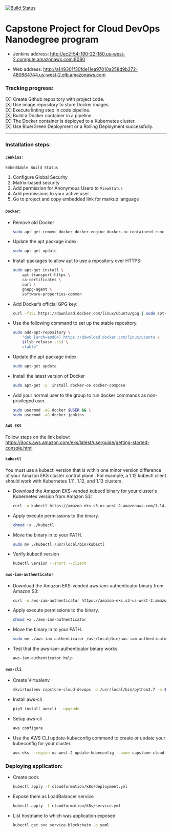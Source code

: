 [![Build Status](http://ec2-54-190-22-180.us-west-2.compute.amazonaws.com:8080/buildStatus/icon?job=capstone-cloud-devops%2Fmaster)](http://ec2-35-166-30-226.us-west-2.compute.amazonaws.com:8080/job/capstone-cloud-devops/job/master/)
# Capstone Project for Cloud DevOps Nanodegree program

- Jenkins address:
http://ec2-54-190-22-180.us-west-2.compute.amazonaws.com:8080

- Web address:
http://a149301f30fde11ea97010a258d9b272-480964744.us-west-2.elb.amazonaws.com

### Tracking progress: <br>
[X] Create Github repository with project code. <br>
[X] Use image repository to store Docker images. <br>
[X] Execute linting step in code pipeline. <br>
[X] Build a Docker container in a pipeline. <br>
[X] The Docker container is deployed to a Kubernetes cluster. <br>
[X] Use Blue/Green Deployment or a Rolling Deployment successfully. <br>

---

### Installation steps:

#### `Jenkins`:
`Embeddable Build Status`
1. Configure Global Security
2. Matrix-based security
3. Add permission for Anonymous Users to `ViewStatus`
4. Add permissions to your active user
5. Go to project and copy embedded link for markup language


#### `Docker`:

- Remove old Docker
    ```bash
    sudo apt-get remove docker docker-engine docker.io containerd runc
    ```
- Update the apt package index:
    ```bash
    sudo apt-get update
    ```
- Install packages to allow apt to use a repository over HTTPS:
    ```bash
    sudo apt-get install \
        apt-transport-https \
        ca-certificates \
        curl \
        gnupg-agent \
        software-properties-common
    ```
- Add Docker’s official GPG key:
    ```bash
    curl -fsSL https://download.docker.com/linux/ubuntu/gpg | sudo apt-key add -
    ```
- Use the following command to set up the stable repository.
    ```bash
    sudo add-apt-repository \
        "deb [arch=amd64] https://download.docker.com/linux/ubuntu \
        $(lsb_release -cs) \
        stable"
    ```
- Update the apt package index.
    ```bash
    sudo apt-get update
    ```
- Install the latest version of Docker
    ```bash
    sudo apt-get -y  install docker-ce docker-compose
    ```
- Add your normal user to the group to run docker commands as non-privileged user.
    ```bash
    sudo usermod -aG docker $USER && \
    sudo usermod -aG docker jenkins
    ```

#### `AWS EKS`
Follow steps on the link below:
https://docs.aws.amazon.com/eks/latest/userguide/getting-started-console.html


#### `kubectl`
You must use a kubectl version that is within one minor version difference of your Amazon EKS cluster
control plane . For example, a 1.12 kubectl client should work with Kubernetes 1.11, 1.12, and 1.13
clusters.
- Download the Amazon EKS-vended kubectl binary for your cluster's Kubernetes version from Amazon S3:
    ```bash
    curl -o kubectl https://amazon-eks.s3-us-west-2.amazonaws.com/1.14.6/2019-08-22/bin/linux/amd64/kubectl
    ```
- Apply execute permissions to the binary.
    ```bash
    chmod +x ./kubectl
    ```
- Move the binary in to your PATH.
    ```bash
    sudo mv ./kubectl /usr/local/bin/kubectl
    ```
- Verify kubectl version
    ```bash
    kubectl version --short --client
    ```

#### `aws-iam-authenticator`
- Download the Amazon EKS-vended aws-iam-authenticator binary from Amazon S3:
    ```bash
    curl -o aws-iam-authenticator https://amazon-eks.s3-us-west-2.amazonaws.com/1.14.6/2019-08-22/bin/linux/amd64/aws-iam-authenticator
    ```
- Apply execute permissions to the binary.
    ```bash
    chmod +x ./aws-iam-authenticator
    ```
- Move the binary in to your PATH.
    ```bash
    sudo mv ./aws-iam-authenticator /usr/local/bin/aws-iam-authenticator
    ```
- Test that the aws-iam-authenticator binary works.
    ```bash
    aws-iam-authenticator help
    ```

#### `aws-cli`
- Create Virtualenv
    ```bash
    mkvirtualenv capstone-cloud-devops -p /usr/local/bin/python3.7 -a $(pwd)
    ```
- Install aws-cli
    ```bash
    pip3 install awscli --upgrade
    ```
- Setup aws-cli
    ```bash
    aws configure
    ```
- Use the AWS CLI update-kubeconfig command to create or update your kubeconfig for your cluster.
    ```bash
    aws eks --region us-west-2 update-kubeconfig --name capstone-cloud-devops
    ```

### Deploying application:
- Create pods
    ```bash
    kubectl apply -f cloudformation/k8s/deployment.yml
    ```
- Expose them as LoadBalancer service
    ```bash
    kubectl apply -f cloudformation/k8s/service.yml
    ```
- List hostname to which was application exposed
    ```bash
    kubectl get svc service-blockchain -o yaml
    ```